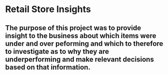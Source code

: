 # Retail Store Insights

## The purpose of this project was to provide insight to the business about which items were under and over peforming and which to therefore to investigate as to why they are underperforming and make relevant decisions based on that information.
